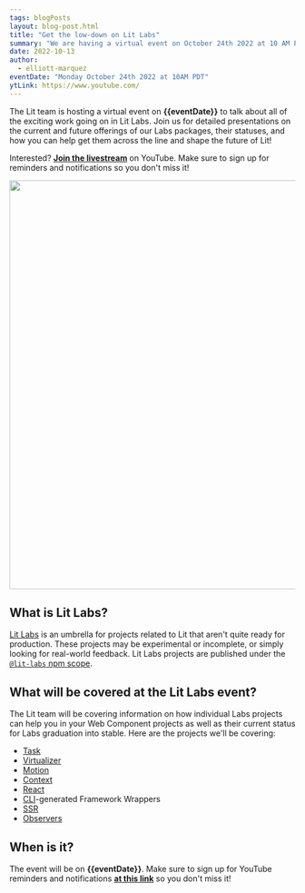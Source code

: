 ```yaml
---
tags: blogPosts
layout: blog-post.html
title: "Get the low-down on Lit Labs"
summary: "We are having a virtual event on October 24th 2022 at 10 AM PST to talk about the status of Lit Labs!"
date: 2022-10-13
author:
  - elliott-marquez
eventDate: "Monday October 24th 2022 at 10AM PDT"
ytLink: https://www.youtube.com/
---
```


The Lit team is hosting a virtual event on **{{eventDate}}** to talk about all of the exciting work going on in Lit Labs. Join us for detailed presentations on the current and future offerings of our Labs packages, their statuses, and how you can help get them across the line and shape the future of Lit!

Interested? [**Join the livestream**]({{ytLink}}) on YouTube. Make sure to sign up for reminders and notifications so you don't miss it!

<img src="/images/blog/labs-event/lit-labs.svg" width="720" class="block centered">

## What is Lit Labs?

[Lit Labs]({{site.baseurl}}/docs/libraries/labs/) is an umbrella for projects related to Lit that aren't quite ready for production. These projects may be experimental or incomplete, or simply looking for real-world feedback. Lit Labs projects are published under the [`@lit-labs` npm scope](https://www.npmjs.com/search?q=%40lit-labs).

## What will be covered at the Lit Labs event?

The Lit team will be covering information on how individual Labs projects can help you in your Web Component projects as well as their current status for Labs graduation into stable. Here are the projects we'll be covering:

- [Task](https://github.com/lit/lit/tree/main/packages/labs/task)
- [Virtualizer](https://github.com/lit/lit/tree/main/packages/labs/virtualizer)
- [Motion](https://github.com/lit/lit/tree/main/packages/labs/motion)
- [Context](https://github.com/lit/lit/tree/main/packages/labs/context)
- [React](https://github.com/lit/lit/tree/main/packages/labs/react)
- [CLI](https://github.com/lit/lit/tree/main/packages/labs/cli)-generated Framework Wrappers
- [SSR](https://github.com/lit/lit/tree/main/packages/labs/ssr)
- [Observers](https://github.com/lit/lit/tree/main/packages/labs/observers)

## When is it?

The event will be on **{{eventDate}}**. Make sure to sign up for YouTube reminders and notifications [**at this link**]({{ytLink}}) so you don't miss it!